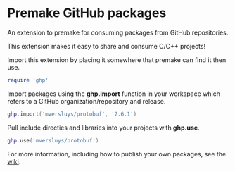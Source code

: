 # Premake GitHub packages

An extension to premake for consuming packages from GitHub repositories.

This extension makes it easy to share and consume C/C++ projects!

Import this extension by placing it somewhere that premake can find it then use.

```lua
require 'ghp'
```

Import packages using the **ghp.import** function in your workspace which refers to a GitHub organization/repository and release.

```lua
ghp.import('mversluys/protobuf', '2.6.1')
```

Pull include directies and libraries into your projects with **ghp.use**.

```lua
ghp.use('mversluys/protobuf')
```

For more information, including how to publish your own packages, see the [wiki](https://github.com/mversluys/premake-ghp/wiki).
